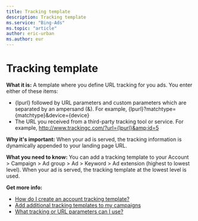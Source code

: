 ```yaml
---
title: Tracking template
description: Tracking template
ms.service: "Bing-Ads"
ms.topic: "article"
author: eric-urban
ms.author: eur
---
```


# Tracking template

**What it is:** A template where you define URL tracking for you ads. You enter either of these items:
- {lpurl} followed by URL parameters and custom parameters which are separated by an ampersand (&amp;). For example, {lpurl}?matchtype={matchtype}&amp;device={device}
- The URL you received from a third-party tracking tool or service. For example, http://www.trackingc.com/?url={lpurl}&amp;id=5

**Why it's important:**  When your ad is served, the tracking information is dynamically appended to your landing page URL.

**What you need to know:** You can add a tracking template to your Account > Campaign > Ad group > Ad > Keyword > Ad extension (highest to lowest level). When your ad is served, the tracking template at the lowest level is used.

**Get more info:**
- [How do I create an account tracking template?](../hlp_BA_CONC_UpgradeURL_TrackTemplateGlobalParam.md)
- [Add additional tracking templates to my campaigns](../hlp_BA_CONC_UpgradeURL_TrackTemplateCampaignLevel.md)
- [What tracking or URL parameters can I use?](../hlp_BA_CONC_UpgradeURL_URLParameters.md)


